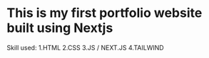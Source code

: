 # This is my first portfolio website built using Nextjs

Skill used:
  1.HTML
  2.CSS
  3.JS / NEXT.JS
  4.TAILWIND
